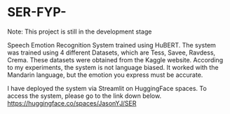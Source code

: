 # SER-FYP-
Note: This project is still in the development stage

Speech Emotion Recognition System trained using HuBERT.
The system was trained using 4 different Datasets, which are Tess, Savee, Ravdess, Crema. These datasets were obtained from the Kaggle website.
According to my experiments, the system is not language biased. It worked with the Mandarin language, but the emotion you express must be accurate.

I have deployed the system via Streamlit on HuggingFace spaces.
To access the system, please go to the link down below.
https://huggingface.co/spaces/JasonYJ/SER


